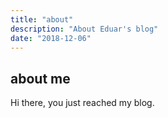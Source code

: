 ```yaml
---
title: "about"
description: "About Eduar's blog"
date: "2018-12-06"
---
```


## about me

Hi there, you just reached my blog.